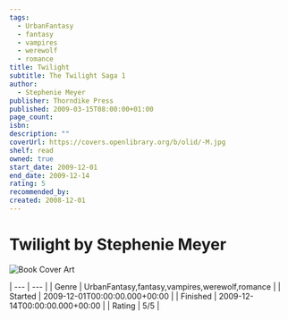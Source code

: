 ```yaml
---
tags:
  - UrbanFantasy
  - fantasy
  - vampires
  - werewolf
  - romance
title: Twilight
subtitle: The Twilight Saga 1
author:
  - Stephenie Meyer
publisher: Thorndike Press
published: 2009-03-15T08:00:00+01:00
page_count: 
isbn: 
description: ""
coverUrl: https://covers.openlibrary.org/b/olid/-M.jpg
shelf: read
owned: true
start_date: 2009-12-01
end_date: 2009-12-14
rating: 5
recommended_by: 
created: 2008-12-01
---
```


# Twilight by Stephenie Meyer

![Book Cover Art](https://covers.openlibrary.org/b/olid/-M.jpg)


| --- | --- |
| Genre | UrbanFantasy,fantasy,vampires,werewolf,romance |
| Started | 2009-12-01T00:00:00.000+00:00 |
| Finished | 2009-12-14T00:00:00.000+00:00 |
| Rating | 5/5 |

